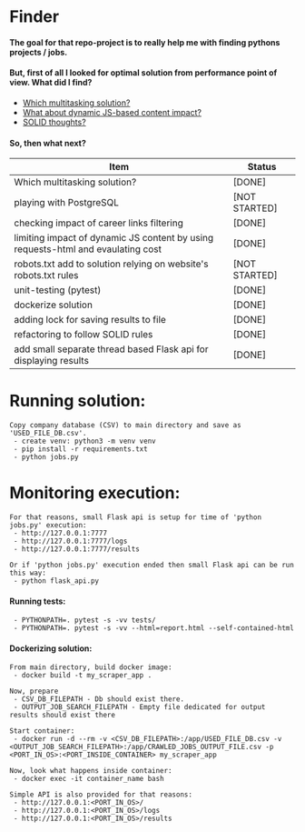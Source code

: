 # Finder
#### The goal for that repo-project is to really help me with finding pythons projects / jobs.

#### But, first of all I looked for optimal solution from performance point of view. What did I find?
 - [Which multitasking solution?](https://github.com/DanielPalacz/Finder/blob/master/NOTES/README__WHICH_MULTITASKING_SOLUTIONS.md)
 - [What about dynamic JS-based content impact?](https://github.com/DanielPalacz/Finder/blob/master/NOTES/README__DYNAMIC_JS_IMPACT.md)
 - [SOLID thoughts?](https://github.com/DanielPalacz/Finder/blob/master/NOTES/README__SOLID_THOUGHTS.md)


#### So, then what next?

| Item                                                                             | Status        |
|----------------------------------------------------------------------------------|---------------|
| Which multitasking solution?                                                     | [DONE]        |
| playing with PostgreSQL                                                          | [NOT STARTED] |
| checking impact of career links filtering                                        | [DONE]      |
| limiting impact of dynamic JS content by using requests-html and evaulating cost | [DONE]        |
| robots.txt add to solution relying on website's robots.txt rules                 | [NOT STARTED] |
| unit-testing (pytest)                                                            | [DONE]        |
| dockerize solution                                                               | [DONE] |
| adding lock for saving results to file                                           | [DONE]        |
| refactoring to follow SOLID rules                                                | [DONE]        |
| add small separate thread based Flask api for displaying results                 | [DONE]        |



# Running solution:
```
Copy company database (CSV) to main directory and save as 'USED_FILE_DB.csv'.
 - create venv: python3 -m venv venv
 - pip install -r requirements.txt
 - python jobs.py
```

# Monitoring execution:
```
For that reasons, small Flask api is setup for time of 'python jobs.py' execution:
 - http://127.0.0.1:7777
 - http://127.0.0.1:7777/logs
 - http://127.0.0.1:7777/results

Or if 'python jobs.py' execution ended then small Flask api can be run this way:
 - python flask_api.py
```


#### Running tests:
```
 - PYTHONPATH=. pytest -s -vv tests/
 - PYTHONPATH=. pytest -s -vv --html=report.html --self-contained-html
```

#### Dockerizing solution:
```
From main directory, build docker image:
 - docker build -t my_scraper_app .

Now, prepare
 - CSV_DB_FILEPATH - Db should exist there.
 - OUTPUT_JOB_SEARCH_FILEPATH - Empty file dedicated for output results should exist there

Start container:
 - docker run -d --rm -v <CSV_DB_FILEPATH>:/app/USED_FILE_DB.csv -v <OUTPUT_JOB_SEARCH_FILEPATH>:/app/CRAWLED_JOBS_OUTPUT_FILE.csv -p <PORT_IN_OS>:<PORT_INSIDE_CONTAINER> my_scraper_app

Now, look what happens inside container:
 - docker exec -it container_name bash

Simple API is also provided for that reasons:
 - http://127.0.0.1:<PORT_IN_OS>/
 - http://127.0.0.1:<PORT_IN_OS>/logs
 - http://127.0.0.1:<PORT_IN_OS>/results
```

